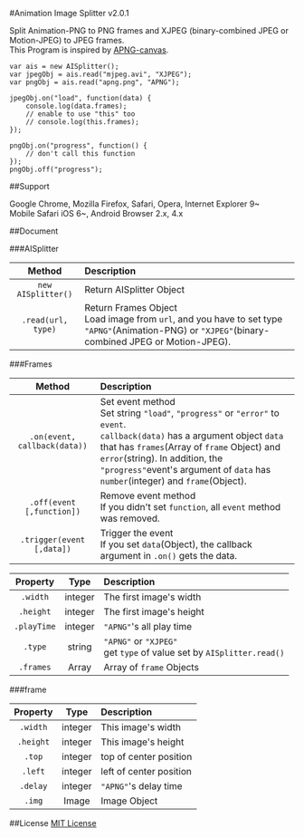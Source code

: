 #Animation Image Splitter v2.0.1


Split Animation-PNG to PNG frames and XJPEG (binary-combined JPEG or Motion-JPEG) to JPEG frames.  
This Program is inspired by [APNG-canvas].  

	var ais = new AISplitter();
	var jpegObj = ais.read("mjpeg.avi", "XJPEG");
	var pngObj = ais.read("apng.png", "APNG");
	
	jpegObj.on("load", function(data) {
		console.log(data.frames);
		// enable to use "this" too 
		// console.log(this.frames);
	});

	pngObj.on("progress", function() {
		// don't call this function
	});
	pngObj.off("progress");

##Support

Google Chrome, Mozilla Firefox, Safari, Opera, Internet Explorer 9~  
Mobile Safari iOS 6~, Android Browser 2.x, 4.x

##Document

###AISplitter

| Method             | Description              |
|:------------------:|:-------------------------|
| `new AISplitter()` | Return AISplitter Object |
| `.read(url, type)` | Return Frames Object<br>Load image from `url`, and you have to set type `"APNG"`(Animation-PNG) or `"XJPEG"`(binary-combined JPEG or Motion-JPEG). |

###Frames

| Method                       | Description              |
|:----------------------------:|:-------------------------|
| `.on(event, callback(data))` | Set event method<br>Set string `"load"`, `"progress"` or `"error"` to `event`.<br> `callback(data)` has a argument object `data` that has `frames`(Array of `frame` Object) and `error`(string). In addition, the `"progress"`event's argument of `data` has `number`(integer) and `frame`(Object). |
| `.off(event [,function])`    | Remove event method<br>If you didn't set `function`, all `event` method was removed. |
|`.trigger(event [,data])`     | Trigger the event<br>If you set `data`(Object), the callback argument in `.on()` gets the data. |

| Property   | Type    | Description              |
|:----------:|:-------:|:-------------------------|
| `.width`   | integer | The first image's width  |
| `.height`  | integer | The first image's height |
|`.playTime` | integer | `"APNG"`'s all play time |
| `.type`    | string  | `"APNG"` or `"XJPEG"`<br>get `type` of value set by `AISplitter.read()` |
| `.frames`  | Array   | Array of `frame` Objects |

###frame


| Property  | Type    | Description             |
|:---------:|:-------:|:------------------------|
| `.width`  | integer | This image's width      |
| `.height` | integer | This image's height     |
| `.top`    | integer | top of center position  |
| `.left`   | integer | left of center position |
| `.delay`  | integer | `"APNG"`'s delay time   |
| `.img`    | Image   | Image Object            |


##License
[MIT License]


[MIT License]:https://github.com/petamoriken/AISplitter/blob/master/LICENSE
[APNG-canvas]:https://github.com/davidmz/apng-canvas 
